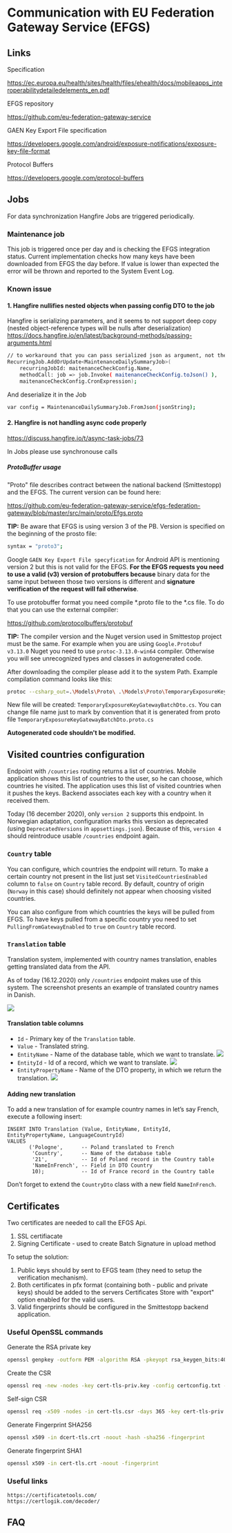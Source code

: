 # Communication with EU Federation Gateway Service (EFGS)
<!---
* Briefly describe what is the EFGS, why we integrate with it.
-->


## Links

Specification

https://ec.europa.eu/health/sites/health/files/ehealth/docs/mobileapps_interoperabilitydetailedelements_en.pdf

EFGS repository

https://github.com/eu-federation-gateway-service


GAEN Key Export File specification

https://developers.google.com/android/exposure-notifications/exposure-key-file-format


Protocol Buffers

https://developers.google.com/protocol-buffers


## Jobs

For data synchronization Hangfire Jobs are triggered periodically.

### Maintenance job
This job is triggered once per day and is checking the EFGS integration status. 
Current implementation checks how many keys have been downloaded from EFGS the day before. 
If value is lower than expected the error will be thrown and reported to the System Event Log.

### Known issue 

#### 1. Hangfire nullifies nested objects when passing config DTO to the job

Hangfire is serializing parameters, and it seems to not support deep copy (nested object-reference types will be nulls after deserialization)
https://docs.hangfire.io/en/latest/background-methods/passing-arguments.html

```bash
// to workaround that you can pass serialized json as argument, not the DTO object
RecurringJob.AddOrUpdate<MaintenanceDailySummaryJob>(
    recurringJobId: maitenanceCheckConfig.Name,
    methodCall: job => job.Invoke( maitenanceCheckConfig.toJson() ),
    maitenanceCheckConfig.CronExpression);
```

And deserialize it in the Job
```bash
var config = MaintenanceDailySummaryJob.FromJson(jsonString);
```

#### 2. Hangfire is not handling async code properly 

https://discuss.hangfire.io/t/async-task-jobs/73


In Jobs please use synchronouse calls

##### ProtoBuffer usage

"Proto" file describes contract between the national backend (Smittestopp) and the EFGS. 
The current version can be found here:

https://github.com/eu-federation-gateway-service/efgs-federation-gateway/blob/master/src/main/proto/Efgs.proto


**TIP:** Be aware that EFGS is using version 3 of the PB. 
Version is specified on the beginning of the prosto file: 

```bash 
syntax = "proto3";
```

Google `GAEN Key Export File specyfication` for Android API is mentioning version 2 but this is not valid for the EFGS. 
**For the EFGS requests you need to use a valid (v3) version of protobuffers because** binary data for the same input between those two versions is different and **signature verification of the request will fail otherwise**.

To use protobuffer format you need compile *.proto file to the *.cs file. 
To do that you can use the external compiler:

https://github.com/protocolbuffers/protobuf

**TIP:** The compiler version and the Nuget version used in Smittestop project must be the same. 
For example when you are using `Google.Protobuf v3.13.0` Nuget you need to use `protoc-3.13.0-win64` compiler. 
Otherwise you will see unrecognized types and classes in autogenerated code.

After downloading the compiler please add it to the system Path. 
Example compilation command looks like this:

```bash
protoc --csharp_out=.\Models\Proto\ .\Models\Proto\TemporaryExposureKeyGatewayBatchDto.proto
```

New file will be created: `TemporaryExposureKeyGatewayBatchDto.cs`. 
You can change file name just to mark by convention that it is generated from proto file `TemporaryExposureKeyGatewayBatchDto.proto.cs`


**Autogenerated code shouldn't be modified.** 


## Visited countries configuration
Endpoint with `/countries` routing returns a list of countries.
Mobile application shows this list of countries to the user, so he can choose, which countries he visited.
The application uses this list of visited countries when it pushes the keys.
Backend associates each key with a country when it received them.

Today (16 december 2020), only `version 2` supports this endpoint.
In Norwegian adaptation, configuration marks this version as deprecated (using `DeprecatedVersions` in `appsettings.json`).
Because of this, `version 4` should reintroduce usable `/countries` endpoint again.

### `Country` table
You can configure, which countries the endpoint will return.
To make a certain country not present in the list just set `VisitedCountriesEnabled` column to `false` on `Country` table record.
By default, country of origin (`Norway` in this case) should definitely not appear when choosing visited countries.

You can also configure from which countries the keys will be pulled from EFGS.
To have keys pulled from a specific country you need to set `PullingFromGatewayEnabled` to `true` on `Country` table record.

### `Translation` table

Translation system, implemented with country names translation, enables getting translated data from the API.

As of today (16.12.2020) only `/countries` endpoint makes use of this system. 
The screenshot presents an example of translated country names in Danish.

![](../readme-images/translation-table.png)

#### Translation table columns
* `Id` - Primary key of the `Translation` table. 
* `Value` - Translated string.
* `EntityName` - Name of the database table, which we want to translate. ![](../readme-images/translation-entity-name.png)
* `EntityId` - Id of a record, which we want to translate. ![](../readme-images/translation-entity-id.png)
* `EntityPropertyName` - Name of the DTO property, in which we return the translation. ![](../readme-images/translation-entity-property-name.png)

#### Adding new translation

To add a new translation of for example country names in let’s say French, execute a following insert:
```tsql
INSERT INTO Translation (Value, EntityName, EntityId, EntityPropertyName, LanguageCountryId)
VALUES
       ('Pologne',      -- Poland translated to French
        'Country',      -- Name of the database table
        '21',           -- Id of Poland record in the Country table
        'NameInFrench', -- Field in DTO Country
        10);            -- Id of France record in the Country table

```

Don’t forget to extend the `CountryDto` class with a new field `NameInFrench`.

## Certificates

Two certificates are needed to call the EFGS Api.

   1. SSL certifiacate
   2. Signing Certificate - used to create Batch Signature in upload method
   
To setup the solution:

   1. Public keys should by sent to EFGS team (they need to setup the verification mechanism).
   2. Both certificates in pfx format (containing both - public and private keys) should be added to the servers Certificates Store with "export" option enabled for the valid users.
   3. Valid fingerprints should be configured in the Smittestopp backend application.


### Useful OpenSSL commands
Generate the RSA private key

```bash
openssl genpkey -outform PEM -algorithm RSA -pkeyopt rsa_keygen_bits:4096 -out cert-tls-priv.key
```

Create the CSR

```bash 
openssl req -new -nodes -key cert-tls-priv.key -config certconfig.txt -out cert-tls.csr
```

Self-sign CSR 

```bash
openssl req -x509 -nodes -in cert-tls.csr -days 365 -key cert-tls-priv.key -config certconfig.txt -extensions req_ext -out cert-tls.crt
```

Generate Fingerprint SHA256

```bash
openssl x509 -in dcert-tls.crt -noout -hash -sha256 -fingerprint
```

Generate fingerprint SHA1

```bash
openssl x509 -in cert-tls.crt -noout -fingerprint
```

### Useful links
    https://certificatetools.com/
    https://certlogik.com/decoder/


## FAQ

<!---
* Add some questions, which comes to your mind
* Add questions after meeting with Martin
-->
